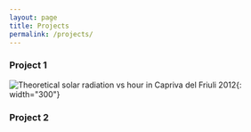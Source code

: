 ```yaml
---
layout: page 
title: Projects
permalink: /projects/
---
```


### Project 1

![Theoretical solar radiation vs hour in Capriva del Friuli 2012](solar_variability/img/theoretical_solar_radiation_vs_hour_capriva_del_friuli_2012.png){: width="300"}

### Project 2

